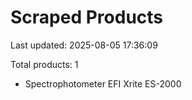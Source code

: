 # Scraped Products

Last updated: 2025-08-05 17:36:09

Total products: 1

- Spectrophotometer EFI Xrite ES-2000
